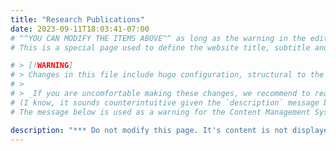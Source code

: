 ```yaml
---
title: "Research Publications"
date: 2023-09-11T18:03:41-07:00
# ^^YOU CAN MODIFY THE ITEMS ABOVE^^ as long as the warning in the editing.md#config.toml is respected.
# This is a special page used to define the website title, subtitle and the background image, which are later used by `hugo` internals.

# > [!WARNING]  
# > Changes in this file include hugo configuration, structural to the top bar, menus, dropdowns and navigation. Limit changes to those minimally necessary and to those about which you are absolutely certain. Changes to this configuration could break the website.
# > 
# > _If you are uncomfortable making these changes, we recommend to reach out to a repository maintainer or administrator._
# (I know, it sounds counterintuitive given the `description` message below. )
# The message below is used as a warning for the Content Management System

description: "*** Do not modify this page. It's content is not displayed and is necessary for internal purposes."
---
```


